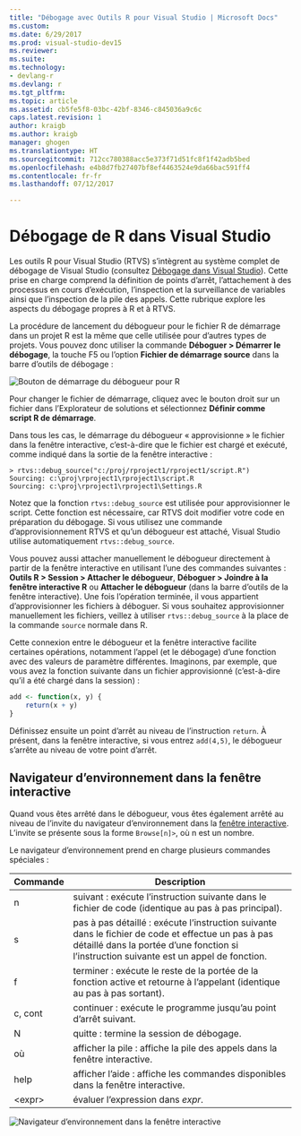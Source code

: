 ```yaml
---
title: "Débogage avec Outils R pour Visual Studio | Microsoft Docs"
ms.custom: 
ms.date: 6/29/2017
ms.prod: visual-studio-dev15
ms.reviewer: 
ms.suite: 
ms.technology:
- devlang-r
ms.devlang: r
ms.tgt_pltfrm: 
ms.topic: article
ms.assetid: cb5fe5f8-03bc-42bf-8346-c845036a9c6c
caps.latest.revision: 1
author: kraigb
ms.author: kraigb
manager: ghogen
ms.translationtype: HT
ms.sourcegitcommit: 712cc780388acc5e373f71d51fc8f1f42adb5bed
ms.openlocfilehash: e4b8d7fb27407bf8ef4463524e9da66bac591ff4
ms.contentlocale: fr-fr
ms.lasthandoff: 07/12/2017

---
```


# <a name="debugging-r-in-visual-studio"></a>Débogage de R dans Visual Studio

Les outils R pour Visual Studio (RTVS) s’intègrent au système complet de débogage de Visual Studio (consultez [Débogage dans Visual Studio](../debugger/debugging-in-visual-studio.md)). Cette prise en charge comprend la définition de points d’arrêt, l’attachement à des processus en cours d’exécution, l’inspection et la surveillance de variables ainsi que l’inspection de la pile des appels. Cette rubrique explore les aspects du débogage propres à R et à RTVS.

La procédure de lancement du débogueur pour le fichier R de démarrage dans un projet R est la même que celle utilisée pour d’autres types de projets. Vous pouvez donc utiliser la commande **Déboguer > Démarrer le débogage**, la touche F5 ou l’option **Fichier de démarrage source** dans la barre d’outils de débogage : 

![Bouton de démarrage du débogueur pour R](media/debugger-start-button.png)

Pour changer le fichier de démarrage, cliquez avec le bouton droit sur un fichier dans l’Explorateur de solutions et sélectionnez **Définir comme script R de démarrage**.

Dans tous les cas, le démarrage du débogueur « approvisionne » le fichier dans la fenêtre interactive, c’est-à-dire que le fichier est chargé et exécuté, comme indiqué dans la sortie de la fenêtre interactive :

```output
> rtvs::debug_source("c:/proj/rproject1/rproject1/script.R")
Sourcing: c:\proj\rproject1\rproject1\script.R
Sourcing: c:\proj\rproject1\rproject1\Settings.R
```

Notez que la fonction `rtvs::debug_source` est utilisée pour approvisionner le script. Cette fonction est nécessaire, car RTVS doit modifier votre code en préparation du débogage. Si vous utilisez une commande d’approvisionnement RTVS et qu’un débogueur est attaché, Visual Studio utilise automatiquement `rtvs::debug_source`.

Vous pouvez aussi attacher manuellement le débogueur directement à partir de la fenêtre interactive en utilisant l’une des commandes suivantes : **Outils R > Session > Attacher le débogueur**, **Déboguer > Joindre à la fenêtre interactive R** ou **Attacher le débogueur** (dans la barre d’outils de la fenêtre interactive). Une fois l’opération terminée, il vous appartient d’approvisionner les fichiers à déboguer. Si vous souhaitez approvisionner manuellement les fichiers, veillez à utiliser `rtvs::debug_source` à la place de la commande `source` normale dans R.

Cette connexion entre le débogueur et la fenêtre interactive facilite certaines opérations, notamment l’appel (et le débogage) d’une fonction avec des valeurs de paramètre différentes. Imaginons, par exemple, que vous avez la fonction suivante dans un fichier approvisionné (c’est-à-dire qu’il a été chargé dans la session) :

```R
add <- function(x, y) {
    return(x + y)
}
```

Définissez ensuite un point d’arrêt au niveau de l’instruction `return`. À présent, dans la fenêtre interactive, si vous entrez `add(4,5)`, le débogueur s’arrête au niveau de votre point d’arrêt.


## <a name="environment-browser-in-the-interactive-window"></a>Navigateur d’environnement dans la fenêtre interactive

Quand vous êtes arrêté dans le débogueur, vous êtes également arrêté au niveau de l’invite du navigateur d’environnement dans la [fenêtre interactive](interactive-repl.md). L’invite se présente sous la forme `Browse[n]>`, où n est un nombre.

Le navigateur d’environnement prend en charge plusieurs commandes spéciales :

| Commande | Description | 
| --- | --- |
| n | suivant : exécute l’instruction suivante dans le fichier de code (identique au pas à pas principal). |
| s | pas à pas détaillé : exécute l’instruction suivante dans le fichier de code et effectue un pas à pas détaillé dans la portée d’une fonction si l’instruction suivante est un appel de fonction. | 
| f | terminer : exécute le reste de la portée de la fonction active et retourne à l’appelant (identique au pas à pas sortant). |
| c, cont | continuer : exécute le programme jusqu’au point d’arrêt suivant. | 
| N | quitte : termine la session de débogage. |
| où | afficher la pile : affiche la pile des appels dans la fenêtre interactive. |
| help | afficher l’aide : affiche les commandes disponibles dans la fenêtre interactive. |
| &lt;expr&gt; | évaluer l’expression dans *expr*. |

![Navigateur d’environnement dans la fenêtre interactive](media/debugger-environment-browser.png)

